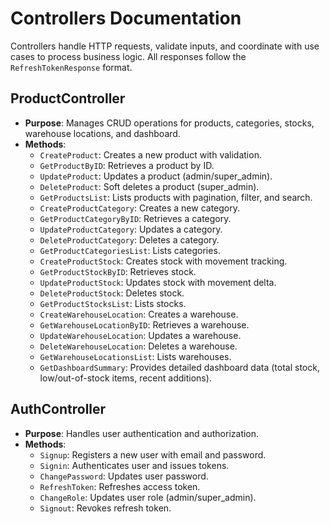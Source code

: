 # Controllers Documentation

Controllers handle HTTP requests, validate inputs, and coordinate with use cases to process business logic. All responses follow the `RefreshTokenResponse` format.

## ProductController

- **Purpose**: Manages CRUD operations for products, categories, stocks, warehouse locations, and dashboard.
- **Methods**:
  - `CreateProduct`: Creates a new product with validation.
  - `GetProductByID`: Retrieves a product by ID.
  - `UpdateProduct`: Updates a product (admin/super_admin).
  - `DeleteProduct`: Soft deletes a product (super_admin).
  - `GetProductsList`: Lists products with pagination, filter, and search.
  - `CreateProductCategory`: Creates a new category.
  - `GetProductCategoryByID`: Retrieves a category.
  - `UpdateProductCategory`: Updates a category.
  - `DeleteProductCategory`: Deletes a category.
  - `GetProductCategoriesList`: Lists categories.
  - `CreateProductStock`: Creates stock with movement tracking.
  - `GetProductStockByID`: Retrieves stock.
  - `UpdateProductStock`: Updates stock with movement delta.
  - `DeleteProductStock`: Deletes stock.
  - `GetProductStocksList`: Lists stocks.
  - `CreateWarehouseLocation`: Creates a warehouse.
  - `GetWarehouseLocationByID`: Retrieves a warehouse.
  - `UpdateWarehouseLocation`: Updates a warehouse.
  - `DeleteWarehouseLocation`: Deletes a warehouse.
  - `GetWarehouseLocationsList`: Lists warehouses.
  - `GetDashboardSummary`: Provides detailed dashboard data (total stock, low/out-of-stock items, recent additions).

## AuthController

- **Purpose**: Handles user authentication and authorization.
- **Methods**:
  - `Signup`: Registers a new user with email and password.
  - `Signin`: Authenticates user and issues tokens.
  - `ChangePassword`: Updates user password.
  - `RefreshToken`: Refreshes access token.
  - `ChangeRole`: Updates user role (admin/super_admin).
  - `Signout`: Revokes refresh token.
